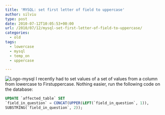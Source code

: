 ```yaml
---
title: 'MYSQL: set first letter of field to uppercase'
author: silviu
type: post
date: 2010-07-12T10:05:53+00:00
url: /2010/07/12/mysql-set-first-letter-of-field-to-uppercase/
categories:
  - old
tags:
  - lowercase
  - mysql
  - temp_on
  - uppercase

---
```

![Logo-mysql](/blog/images/2010/Logo-mysql-300x219.jpg) I recently had to set values of a set of values from a column from lowercase to Firstuppercase. Nothing easier, run the following code on the database:

```sql
UPDATE `affected_table` SET
`field_in_question` = CONCAT(UPPER(LEFT(`field_in_question`, 1)),
SUBSTRING(`field_in_question`, 2));
```